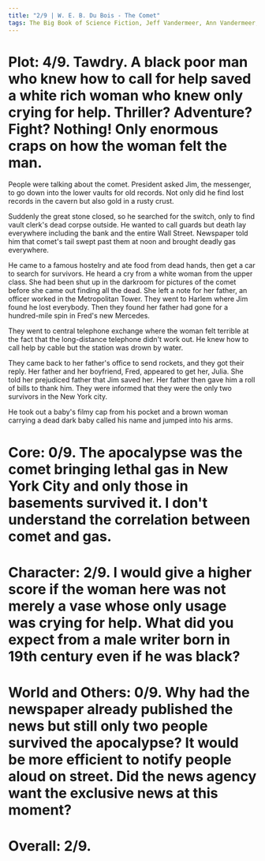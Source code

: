 ```yaml
---
title: "2/9 | W. E. B. Du Bois - The Comet"
tags: The Big Book of Science Fiction, Jeff Vandermeer, Ann Vandermeer, short story, novelette, science fiction, 1868-1963, 1920
---
```


# Plot: 4/9. Tawdry. A black poor man who knew how to call for help saved a white rich woman who knew only crying for help. Thriller? Adventure? Fight? Nothing! Only enormous craps on how the woman felt the man.
People were talking about the comet. President asked Jim, the messenger, to go down into the lower vaults for old records. Not only did he find lost records in the cavern but also gold in a rusty crust. 

Suddenly the great stone closed, so he searched for the switch, only to find vault clerk's dead corpse outside. He wanted to call guards but death lay everywhere including the bank and the entire Wall Street. Newspaper told him that comet's tail swept past them at noon and brought deadly gas everywhere. 

He came to a famous hostelry and ate food from dead hands, then get a car to search for survivors. He heard a cry from a white woman from the upper class. She had been shut up in the darkroom for pictures of the comet before she came out finding all the dead. She left a note for her father, an officer worked in the Metropolitan Tower. They went to Harlem where Jim found he lost everybody. Then they found her father had gone for a hundred-mile spin in Fred's new Mercedes.

They went to central telephone exchange where the woman felt terrible at the fact that the long-distance telephone didn't work out. He knew how to call help by cable but the station was drown by water. 

They came back to her father's office to send rockets, and they got their reply. Her father and her boyfriend, Fred, appeared to get her, Julia. She told her prejudiced father that Jim saved her. Her father then gave him a roll of bills to thank him. They were informed that they were the only two survivors in the New York city. 

He took out a baby's filmy cap from his pocket and a brown woman carrying a dead dark baby called his name and jumped into his arms.


# Core: 0/9. The apocalypse was the comet bringing lethal gas in New York City and only those in basements survived it. I don't understand the correlation between comet and gas.



# Character: 2/9. I would give a higher score if the woman here was not merely a vase whose only usage was crying for help. What did you expect from a male writer born in 19th century even if he was black?



# World and Others: 0/9. Why had the newspaper already published the news but still only two people survived the apocalypse? It would be more efficient to notify people aloud on street. Did the news agency want the exclusive news at this moment?



# Overall: 2/9. 


